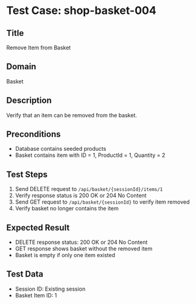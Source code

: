 # Test Case: shop-basket-004

## Title
Remove Item from Basket

## Domain
Basket

## Description
Verify that an item can be removed from the basket.

## Preconditions
- Database contains seeded products
- Basket contains item with ID = 1, ProductId = 1, Quantity = 2

## Test Steps
1. Send DELETE request to `/api/basket/{sessionId}/items/1`
2. Verify response status is 200 OK or 204 No Content
3. Send GET request to `/api/basket/{sessionId}` to verify item removed
4. Verify basket no longer contains the item

## Expected Result
- DELETE response status: 200 OK or 204 No Content
- GET response shows basket without the removed item
- Basket is empty if only one item existed

## Test Data
- Session ID: Existing session
- Basket Item ID: 1